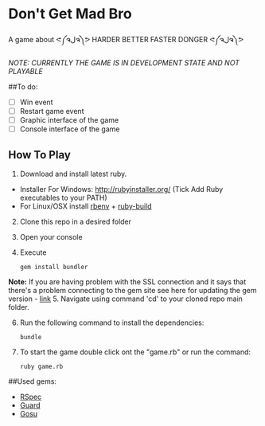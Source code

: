 Don't Get Mad Bro
==============

A game about ᕙ༼ຈلຈ༽ᕗ HARDER BETTER FASTER DONGER ᕙ༼ຈلຈ༽ᕗ

*NOTE: CURRENTLY THE GAME IS IN DEVELOPMENT STATE AND NOT PLAYABLE*

##To do:
* [ ] Win event
* [ ] Restart game event
* [ ] Graphic interface of the game
* [ ] Console interface of the game

## How To Play

1. Download and install latest ruby.
 * Installer For Windows: http://rubyinstaller.org/ (Tick Add Ruby executables to your PATH)
 * For Linux/OSX install [rbenv](https://github.com/sstephenson/rbenv#installation) + [ruby-build](https://github.com/sstephenson/ruby-build#readme)
  
2. Clone this repo in a desired folder

3. Open your console
4. Execute

	```
	gem install bundler
	```
**Note:** If you are having problem with the SSL connection and it says that there's a problem connecting to the gem site see here for updating the gem version - [link](https://gist.github.com/luislavena/f064211759ee0f806c88#installing-using-update-packages-new)
5. Navigate using command 'cd' to your cloned repo main folder.

6. Run the following command to install the dependencies:
	```
	bundle
	```
7. To start the game double click ont the "game.rb" or run the command:

	```
	ruby game.rb
	```

##Used gems:

* [RSpec](https://github.com/rspec/rspec)
* [Guard](https://github.com/guard/guard)
* [Gosu](http://www.libgosu.org/)
